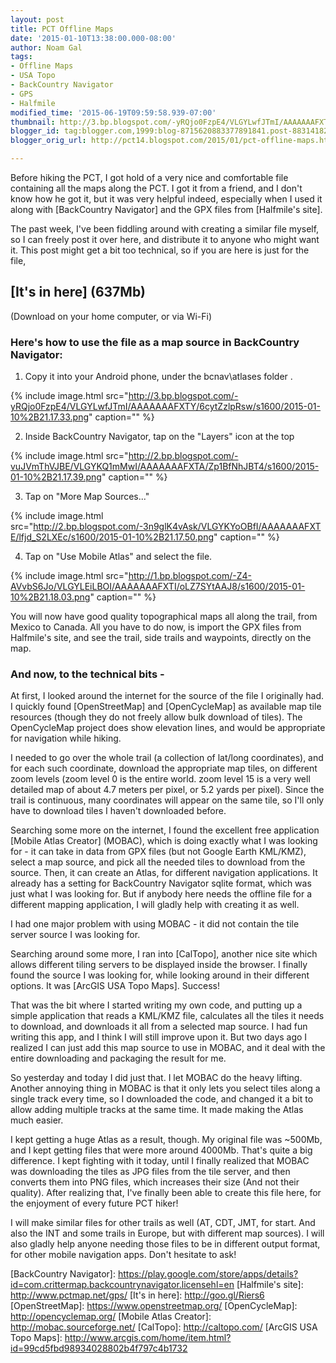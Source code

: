 ```yaml
---
layout: post
title: PCT Offline Maps
date: '2015-01-10T13:38:00.000-08:00'
author: Noam Gal
tags:
- Offline Maps
- USA Topo
- BackCountry Navigator
- GPS
- Halfmile
modified_time: '2015-06-19T09:59:58.939-07:00'
thumbnail: http://3.bp.blogspot.com/-yRQjo0FzpE4/VLGYLwfJTmI/AAAAAAAFXTY/6cytZzlpRsw/s72-c/2015-01-10%2B21.17.33.png
blogger_id: tag:blogger.com,1999:blog-8715620883377891841.post-8831418205025570707
blogger_orig_url: http://pct14.blogspot.com/2015/01/pct-offline-maps.html

---
```


Before hiking the PCT, I got hold of a very nice and comfortable file containing all the maps along the PCT. I got it from a friend, and I don't know how he got it, but it was very helpful indeed, especially when I used it along with [BackCountry Navigator] and the GPX files from [Halfmile's site].

The past week, I've been fiddling around with creating a similar file myself, so I can freely post it over here, and distribute it to anyone who might want it. This post might get a bit too technical, so if you are here is just for the file,

## [It's in here] (637Mb)
(Download on your home computer, or via Wi-Fi)

### Here's how to use the file as a map source in BackCountry Navigator:

1. Copy it into your Android phone, under the bcnav\atlases folder .

{% include image.html src="http://3.bp.blogspot.com/-yRQjo0FzpE4/VLGYLwfJTmI/AAAAAAAFXTY/6cytZzlpRsw/s1600/2015-01-10%2B21.17.33.png" caption="" %}

2. Inside BackCountry Navigator, tap on the "Layers" icon at the top

{% include image.html src="http://2.bp.blogspot.com/-vuJVmThVJBE/VLGYKQ1mMwI/AAAAAAAFXTA/Zp1BfNhJBT4/s1600/2015-01-10%2B21.17.39.png" caption="" %}

3. Tap on "More Map Sources..."

{% include image.html src="http://2.bp.blogspot.com/-3n9glK4vAsk/VLGYKYoOBfI/AAAAAAAFXTE/lfjd_S2LXEc/s1600/2015-01-10%2B21.17.50.png" caption="" %}

4. Tap on "Use Mobile Atlas" and select the file.

{% include image.html src="http://1.bp.blogspot.com/-Z4-AVvbS6Jo/VLGYLEiLBOI/AAAAAAAFXTI/oLZ7SYtAAJ8/s1600/2015-01-10%2B21.18.03.png" caption="" %}

You will now have good quality topographical maps all along the trail, from Mexico to Canada. All you have to do now, is import the GPX files from Halfmile's site, and see the trail, side trails and waypoints, directly on the map.

### And now, to the technical bits -
At first, I looked around the internet for the source of the file I originally had. I quickly found [OpenStreetMap] and [OpenCycleMap] as available map tile resources (though they do not freely allow bulk download of tiles). The OpenCycleMap project does show elevation lines, and would be appropriate for navigation while hiking.

I needed to go over the whole trail (a collection of lat/long coordinates), and for each such coordinate, download the appropriate map tiles, on different zoom levels (zoom level 0 is the entire world. zoom level 15 is a very well detailed map of about 4.7 meters per pixel, or 5.2 yards per pixel). Since the trail is continuous, many coordinates will appear on the same tile, so I'll only have to download tiles I haven't downloaded before.

Searching some more on the internet, I found the excellent free application [Mobile Atlas Creator] (MOBAC), which is doing exactly what I was looking for - it can take in data from GPX files (but not Google Earth KML/KMZ), select a map source, and pick all the needed tiles to download from the source. Then, it can create an Atlas, for different navigation applications. It already has a setting for BackCountry Navigator sqlite format, which was just what I was looking for. But if anybody here needs the offline file for a different mapping application, I will gladly help with creating it as well.

I had one major problem with using MOBAC - it did not contain the tile server source I was looking for.

Searching around some more, I ran into [CalTopo], another nice site which allows different tiling servers to be displayed inside the browser. I finally found the source I was looking for, while looking around in their different options. It was [ArcGIS USA Topo Maps]. Success!

That was the bit where I started writing my own code, and putting up a simple application that reads a KML/KMZ file, calculates all the tiles it needs to download, and downloads it all from a selected map source. I had fun writing this app, and I think I will still improve upon it. But two days ago I realized I can just add this map source to use in MOBAC, and it deal with the entire downloading and packaging the result for me.

So yesterday and today I did just that. I let MOBAC do the heavy lifting. Another annoying thing in MOBAC is that it only lets you select tiles along a single track every time, so I downloaded the code, and changed it a bit to allow adding multiple tracks at the same time. It made making the Atlas much easier.

I kept getting a huge Atlas as a result, though. My original file was ~500Mb, and I kept getting files that were more around 4000Mb. That's quite a big difference. I kept fighting with it today, until I finally realized that MOBAC was downloading the tiles as JPG files from the tile server, and then converts them into PNG files, which increases their size (And not their quality). After realizing that, I've finally been able to create this file here, for the enjoyment of every future PCT hiker!

I will make similar files for other trails as well (AT, CDT, JMT, for start. And also the INT and some trails in Europe, but with different map sources). I will also gladly help anyone needing those files to be in different output format, for other mobile navigation apps. Don't hesitate to ask!

                                                  [BackCountry Navigator]: https://play.google.com/store/apps/details?id=com.crittermap.backcountrynavigator.licensehl=en
[Halfmile's site]: http://www.pctmap.net/gps/
[It's in here]: http://goo.gl/Riers6
[OpenStreetMap]: https://www.openstreetmap.org/
[OpenCycleMap]: http://opencyclemap.org/
[Mobile Atlas Creator]: http://mobac.sourceforge.net/
[CalTopo]: http://caltopo.com/
[ArcGIS USA Topo Maps]: http://www.arcgis.com/home/item.html?id=99cd5fbd98934028802b4f797c4b1732
